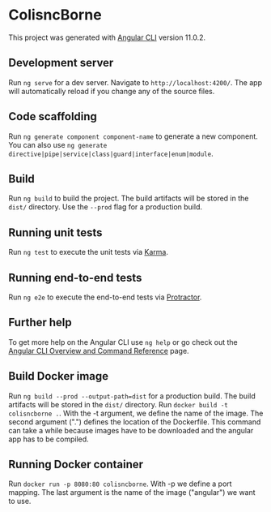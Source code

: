 # ColisncBorne

This project was generated with [Angular CLI](https://github.com/angular/angular-cli) version 11.0.2.

## Development server

Run `ng serve` for a dev server. Navigate to `http://localhost:4200/`. The app will automatically reload if you change any of the source files.

## Code scaffolding

Run `ng generate component component-name` to generate a new component. You can also use `ng generate directive|pipe|service|class|guard|interface|enum|module`.

## Build

Run `ng build` to build the project. The build artifacts will be stored in the `dist/` directory. Use the `--prod` flag for a production build.

## Running unit tests

Run `ng test` to execute the unit tests via [Karma](https://karma-runner.github.io).

## Running end-to-end tests

Run `ng e2e` to execute the end-to-end tests via [Protractor](http://www.protractortest.org/).

## Further help

To get more help on the Angular CLI use `ng help` or go check out the [Angular CLI Overview and Command Reference](https://angular.io/cli) page.

## Build Docker image

Run `ng build --prod --output-path=dist` for a production build. The build artifacts will be stored in the `dist/` directory.
Run `docker build -t colisncborne .`. With the -t argument, we define the name of the image. The second argument (".") defines the location of the Dockerfile. This command can take a while because images have to be downloaded and the angular app has to be compiled.

## Running Docker container

Run `docker run -p 8080:80 colisncborne`. With -p we define a port mapping. The last argument is the name of the image ("angular") we want to use.

